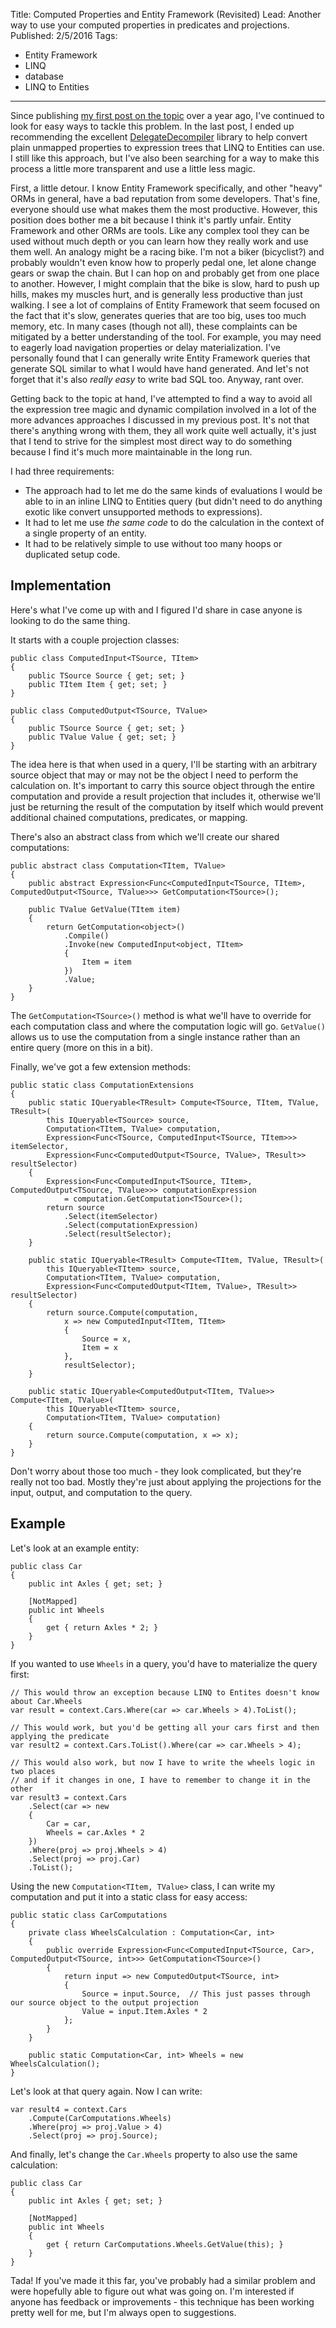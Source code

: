 ﻿Title: Computed Properties and Entity Framework (Revisited)
Lead: Another way to use your computed properties in predicates and projections.
Published: 2/5/2016
Tags:
  - Entity Framework
  - LINQ
  - database
  - LINQ to Entities
---
Since publishing [my first post on the topic](/posts/computed-properties-and-entity-framework) over a year ago, I've continued to look for easy ways to tackle this problem. In the last post, I ended up recommending the excellent [DelegateDecompiler](https://github.com/hazzik/DelegateDecompiler) library to help convert plain unmapped properties to expression trees that LINQ to Entities can use. I still like this approach, but I've also been searching for a way to make this process a little more transparent and use a little less magic.

First, a little detour. I know Entity Framework specifically, and other "heavy" ORMs in general, have a bad reputation from some developers. That's fine, everyone should use what makes them the most productive. However, this position does bother me a bit because I think it's partly unfair. Entity Framework and other ORMs are tools. Like any complex tool they can be used without much depth or you can learn how they really work and use them well. An analogy might be a racing bike. I'm not a biker (bicyclist?) and probably wouldn't even know how to properly pedal one, let alone change gears or swap the chain. But I can hop on and probably get from one place to another. However, I might complain that the bike is slow, hard to push up hills, makes my muscles hurt, and is generally less productive than just walking. I see a lot of complains of Entity Framework that seem focused on the fact that it's slow, generates queries that are too big, uses too much memory, etc. In many cases (though not all), these complaints can be mitigated by a better understanding of the tool. For example, you may need to eagerly load navigation properties or delay materialization. I've personally found that I can generally write Entity Framework queries that generate SQL similar to what I would have hand generated. And let's not forget that it's also *really easy* to write bad SQL too. Anyway, rant over.

Getting back to the topic at hand, I've attempted to find a way to avoid all the expression tree magic and dynamic compilation involved in a lot of the more advances approaches I discussed in my previous post. It's not that there's anything wrong with them, they all work quite well actually, it's just that I tend to strive for the simplest most direct way to do something because I find it's much more maintainable in the long run.

I had three requirements:
- The approach had to let me do the same kinds of evaluations I would be able to in an inline LINQ to Entities query (but didn't need to do anything exotic like convert unsupported methods to expressions).
- It had to let me use *the same code* to do the calculation in the context of a single property of an entity.
- It had to be relatively simple to use without too many hoops or duplicated setup code.

## Implementation

Here's what I've come up with and I figured I'd share in case anyone is looking to do the same thing.

It starts with a couple projection classes:

```
public class ComputedInput<TSource, TItem>
{
    public TSource Source { get; set; }
    public TItem Item { get; set; }
}

public class ComputedOutput<TSource, TValue>
{
    public TSource Source { get; set; }
    public TValue Value { get; set; }
}
```

The idea here is that when used in a query, I'll be starting with an arbitrary source object that may or may not be the object I need to perform the calculation on. It's important to carry this source object through the entire computation and provide a result projection that includes it, otherwise we'll just be returning the result of the computation by itself which would prevent additional chained computations, predicates, or mapping.

There's also an abstract class from which we'll create our shared computations:

```
public abstract class Computation<TItem, TValue>
{
    public abstract Expression<Func<ComputedInput<TSource, TItem>, ComputedOutput<TSource, TValue>>> GetComputation<TSource>();

    public TValue GetValue(TItem item)
    {
        return GetComputation<object>()
            .Compile()
            .Invoke(new ComputedInput<object, TItem>
            {
                Item = item
            })
            .Value;
    }
}
```

The `GetComputation<TSource>()` method is what we'll have to override for each computation class and where the computation logic will go. `GetValue()` allows us to use the computation from a single instance rather than an entire query (more on this in a bit).

Finally, we've got a few extension methods:

```
public static class ComputationExtensions
{
    public static IQueryable<TResult> Compute<TSource, TItem, TValue, TResult>(
        this IQueryable<TSource> source,
        Computation<TItem, TValue> computation,
        Expression<Func<TSource, ComputedInput<TSource, TItem>>> itemSelector,
        Expression<Func<ComputedOutput<TSource, TValue>, TResult>> resultSelector)
    {
        Expression<Func<ComputedInput<TSource, TItem>, ComputedOutput<TSource, TValue>>> computationExpression
            = computation.GetComputation<TSource>();
        return source
            .Select(itemSelector)
            .Select(computationExpression)
            .Select(resultSelector);
    }

    public static IQueryable<TResult> Compute<TItem, TValue, TResult>(
        this IQueryable<TItem> source,
        Computation<TItem, TValue> computation,
        Expression<Func<ComputedOutput<TItem, TValue>, TResult>> resultSelector)
    {
        return source.Compute(computation,
            x => new ComputedInput<TItem, TItem>
            {
                Source = x,
                Item = x
            },
            resultSelector);
    }

    public static IQueryable<ComputedOutput<TItem, TValue>> Compute<TItem, TValue>(
        this IQueryable<TItem> source,
        Computation<TItem, TValue> computation)
    {
        return source.Compute(computation, x => x);
    }
}
```

Don't worry about those too much - they look complicated, but they're really not too bad. Mostly they're just about applying the projections for the input, output, and computation to the query.

## Example

Let's look at an example entity:

```
public class Car
{
    public int Axles { get; set; }
    
    [NotMapped]
    public int Wheels
    {
        get { return Axles * 2; }
    }
}
```

If you wanted to use `Wheels` in a query, you'd have to materialize the query first:

```
// This would throw an exception because LINQ to Entites doesn't know about Car.Wheels
var result = context.Cars.Where(car => car.Wheels > 4).ToList();

// This would work, but you'd be getting all your cars first and then applying the predicate
var result2 = context.Cars.ToList().Where(car => car.Wheels > 4);

// This would also work, but now I have to write the wheels logic in two places
// and if it changes in one, I have to remember to change it in the other
var result3 = context.Cars
    .Select(car => new
    {
        Car = car,
        Wheels = car.Axles * 2
    })
    .Where(proj => proj.Wheels > 4)
    .Select(proj => proj.Car)
    .ToList();
```

Using the new `Computation<TItem, TValue>` class, I can write my computation and put it into a static class for easy access:

```
public static class CarComputations
{
    private class WheelsCalculation : Computation<Car, int>
    {
        public override Expression<Func<ComputedInput<TSource, Car>, ComputedOutput<TSource, int>>> GetComputation<TSource>()
        {
            return input => new ComputedOutput<TSource, int>
            {
                Source = input.Source,  // This just passes through our source object to the output projection
                Value = input.Item.Axles * 2 
            };
        }
    }
    
    public static Computation<Car, int> Wheels = new WheelsCalculation();
}
```

Let's look at that query again. Now I can write:

```
var result4 = context.Cars
    .Compute(CarComputations.Wheels)
    .Where(proj => proj.Value > 4)
    .Select(proj => proj.Source);
```

And finally, let's change the `Car.Wheels` property to also use the same calculation:

```
public class Car
{
    public int Axles { get; set; }
    
    [NotMapped]
    public int Wheels
    {
        get { return CarComputations.Wheels.GetValue(this); }
    }
}
```

Tada! If you've made it this far, you've probably had a similar problem and were hopefully able to figure out what was going on. I'm interested if anyone has feedback or improvements - this technique has been working pretty well for me, but I'm always open to suggestions.